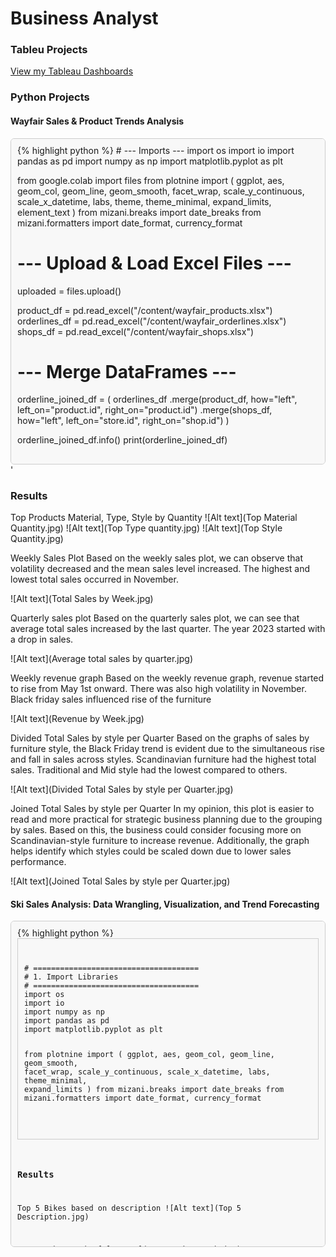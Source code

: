 # Business Analyst

### Tableu Projects
[View my Tableau Dashboards](https://public.tableau.com/app/profile/andrei.sim/vizzes)


### Python Projects
#### Wayfair Sales & Product Trends Analysis
<div style="max-height: 500px; overflow: auto; border: 1px solid #ccc; padding: 10px; background: #f8f8f8; border-radius: 6px;">
{% highlight python %}
# --- Imports ---
import os
import io
import pandas as pd
import numpy as np
import matplotlib.pyplot as plt

from google.colab import files
from plotnine import (
    ggplot, aes, geom_col, geom_line, geom_smooth,
    facet_wrap, scale_y_continuous, scale_x_datetime,
    labs, theme, theme_minimal, expand_limits, element_text
)
from mizani.breaks import date_breaks
from mizani.formatters import date_format, currency_format

# --- Upload & Load Excel Files ---
uploaded = files.upload()

product_df = pd.read_excel("/content/wayfair_products.xlsx")
orderlines_df = pd.read_excel("/content/wayfair_orderlines.xlsx")
shops_df = pd.read_excel("/content/wayfair_shops.xlsx")

# --- Merge DataFrames ---
orderline_joined_df = (
    orderlines_df
    .merge(product_df, how="left", left_on="product.id", right_on="product.id")
    .merge(shops_df, how="left", left_on="store.id", right_on="shop.id")
)

orderline_joined_df.info()
print(orderline_joined_df)

# --- Data Wrangling ---
df = orderline_joined_df.copy()
temp_df = df['product.info'].str.split('-', expand=True)
df['Type'] = temp_df[0]
df['Style'] = temp_df[1]
df.drop(columns='shop.id', inplace=True)
df.columns = df.columns.str.replace(".", "_")
df['total_sales'] = df['price'] * df['quantity']
top_10_orders = df.sort_values('total_sales', ascending=False).head(10)
print(top_10_orders)

# --- Examining Data ---
product_df.head(5)
orderlines_df.head(5)

# --- Creating Top 5 Material ---
m = product_df['material']
material_frequency_series = m.value_counts()
material_frequency_series.nlargest(5)

top5_material = product_df['material'].value_counts().nlargest(5).sort_values(ascending=True)
fig1 = top5_material.plot(kind="barh", title="Top 5 Materials")
plt.show()

orderlines_wrangled_df = df.copy()

# --- Creating Top 5 Type ---
t = orderlines_wrangled_df['Type']
sn_frequency_series = t.value_counts()
sn_frequency_series.nlargest(5)

top5_type = orderlines_wrangled_df['Type'].value_counts().nlargest(5).sort_values(ascending=True)
fig2 = top5_type.plot(kind="barh", title="Top 5 Product Types")
plt.show()

# --- Creating Top 5 Style ---
s = orderlines_wrangled_df['Style']
sn_frequency_series = s.value_counts()
sn_frequency_series.nlargest(5)

top5_style = orderlines_wrangled_df['Style'].value_counts().nlargest(5).sort_values(ascending=True)
fig3 = top5_style.plot(kind="barh", title="Top 5 Product Styles")
plt.show()

# --- Save Cleaned Data ---
os.makedirs("orderlines_wrangled_df", exist_ok=True)
orderlines_wrangled_df.to_pickle("/content/orderlines_wrangled_df.pkl")

# --- Reload Pickled Data ---
df = pd.read_pickle("/content/orderlines_wrangled_df.pkl")
df = pd.DataFrame(df)
df.info()

# --- Weekly Sales Analysis ---
order_date_series = df['order_date']
order_date_series.dt.year

sales_week = (
    df[['order_date', 'total_sales']]
    .set_index('order_date')
    .resample('W')
    .agg(np.sum)
    .reset_index()
)

sales_week.set_index('order_date').plot(
    kind='line', subplots=True, layout=(1, 1), figsize=(10, 5)
)
plt.show()

# --- Quarterly Price Analysis ---
price_quarter_df = (
    df[['order_date', 'price']]
    .set_index('order_date')
    .resample('Q')
    .agg(np.mean)
    .reset_index()
)

price_quarter_df.set_index('order_date').plot(
    kind='line', subplots=True, layout=(1, 1), figsize=(10, 5)
)
plt.show()

# --- ggplot Visualization for Weekly Revenue ---
!pip install scikit-misc

usd = currency_format(prefix="$", precision=2, big_mark=',')

ggplot(data=sales_week, mapping=aes(x='order_date', y='total_sales')) + \
geom_line() + \
geom_smooth(method='loess', color='blue', span=0.3) + \
scale_y_continuous(labels=usd) + \
labs(title='Revenue by Week', x='Date', y='Revenue') + \
theme_minimal() + \
expand_limits(y=0)

# --- Sales by Style per Quarter ---
sales_by_quarter_Style = (
    df[['Style', 'order_date', 'total_sales']]
    .set_index('order_date')
    .groupby("Style")
    .resample('Q')
    .agg(np.sum)
    .drop(columns='Style')
    .reset_index()
)

df_pivot = sales_by_quarter_Style.pivot(
    index='order_date',
    columns='Style',
    values='total_sales'
).fillna(0)

df_pivot.plot(kind='line', subplots=True, layout=(5, 1), figsize=(15, 15))
plt.tight_layout()
plt.show()

df_pivot.plot(kind='line', figsize=(15, 7))
plt.title("Total Sales by Style per Quarter")
plt.ylabel("Total Sales")
plt.xlabel("Order Date")
plt.grid(True)
plt.legend(title='Style', bbox_to_anchor=(1.05, 1), loc='upper left')
plt.tight_layout()
plt.show()
{% endhighlight %}
</div>
'

### Results

Top Products Material, Type, Style by Quantity
![Alt text](Top Material Quantity.jpg)
![Alt text](Top Type quantity.jpg)
![Alt text](Top Style Quantity.jpg)

Weekly Sales Plot
Based on the weekly sales plot, we can observe that volatility decreased and the mean sales level increased. The highest and lowest total sales occurred in November.

![Alt text](Total Sales by Week.jpg)

Quarterly sales plot
Based on the quarterly sales plot, we can see that average total sales increased by the last quarter. The year 2023 started with a drop in sales.

![Alt text](Average total sales by quarter.jpg)

Weekly revenue graph
Based on the weekly revenue graph, revenue started to rise from May 1st onward. There was also high volatility in November. Black friday sales influenced rise of the furniture

![Alt text](Revenue by Week.jpg)

Divided Total Sales by style per Quarter
Based on the graphs of sales by furniture style, the Black Friday trend is evident due to the simultaneous rise and fall in sales across styles. Scandinavian furniture had the highest total sales. Traditional and Mid style had the lowest compared to others.

![Alt text](Divided Total Sales by style per Quarter.jpg)

Joined Total Sales by style per Quarter
In my opinion, this plot is easier to read and more practical for strategic business planning due to the grouping by sales. Based on this, the business could consider focusing more on Scandinavian-style furniture to increase revenue. Additionally, the graph helps identify which styles could be scaled down due to lower sales performance.

![Alt text](Joined Total Sales by style per Quarter.jpg)




#### Ski Sales Analysis: Data Wrangling, Visualization, and Trend Forecasting
<div style="max-height: 500px; overflow: auto; border: 1px solid #ccc; padding: 10px; background: #f8f8f8; border-radius: 6px;">
{% highlight python %}
<div style="max-height: 300px; overflow: auto; border: 1px solid #ccc; padding: 10px; background: #f8f8f8;">
  <pre>
    <code>
# =====================================
# 1. Import Libraries
# =====================================
import os
import io
import numpy as np
import pandas as pd
import matplotlib.pyplot as plt

from plotnine import (
    ggplot, aes, geom_col, geom_line, geom_smooth, facet_wrap,
    scale_y_continuous, scale_x_datetime, labs, theme_minimal,
    expand_limits
)
from mizani.breaks import date_breaks
from mizani.formatters import date_format, currency_format

# =====================================
# 2. Upload & Load Data
# =====================================
from google.colab import files
uploaded = files.upload()

skis_df = pd.read_excel("/content/skis.xlsx")
orderlines_df = pd.read_excel("/content/orderlines_skis.xlsx")
skishop_df = pd.read_excel("/content/skishops.xlsx")

# =====================================
# 3. Quick Look at Data
# =====================================
print(skis_df.head())
print(orderlines_df.head())
print(skishop_df.head())

# =====================================
# 4. Top Ski Models by Description
# =====================================
top3_ski_series = skis_df['description'].value_counts().nlargest(3)
top3_ski_series.plot(kind="barh", title="Top 3 Ski Descriptions")
plt.show()

# =====================================
# 5. Join DataFrames
# =====================================
ski_orderlines_joined_df = (
    orderlines_df.drop(columns='Unnamed: 0', errors='ignore')
    .merge(skis_df, how="left", left_on="product.id", right_on="ski.id")
    .merge(skishop_df, how="left", left_on="customer.id", right_on="skishop.id")
)
ski_orderlines_joined_df.info()

# =====================================
# 6. Data Wrangling
# =====================================
df = ski_orderlines_joined_df.copy()

# Split 'description' into 'Type' and 'Level'
df[['Type', 'Level']] = df['description'].str.split('-', expand=True)

# Extract 'City' and 'State' from 'location'
location_split = df['location'].str.split(',', expand=True)
df['City'] = location_split[0]
df['State'] = location_split[1]  # Previously duplicated

# Calculate total revenue
df['total_revenue'] = df['price'] * df['quantity']

# Keep relevant columns
cols_to_keep = [
    'order.id', 'order.line', 'order.date', 'ski.id', 'model', 'description',
    'price', 'skishop.name', 'location', 'Type', 'Level', 'City', 'total_revenue'
]
df = df[cols_to_keep].copy()

# Rename columns (replace '.' with '_')
df.columns = df.columns.str.replace(".", "_", regex=False)
df.info()

# Save wrangled data
os.makedirs("data_wrangled", exist_ok=True)
df.to_pickle("data_wrangled/ski_orderlines_wrangled_df.pkl")

# =====================================
# 7. Time Series Analysis
# =====================================
df = pd.read_pickle("data_wrangled/ski_orderlines_wrangled_df.pkl")

# Monthly revenue
sales_month_df = (
    df[['order_date', 'total_revenue']]
    .set_index('order_date')
    .resample('MS')
    .sum()
    .reset_index()
)

# Quick plot
sales_month_df.plot(x='order_date', y='total_revenue', title="Monthly Revenue")
plt.show()

# =====================================
# 8. Plot Revenue Trend (LOWESS)
# =====================================
usd = currency_format(prefix="$", precision=0, big_mark=",")

(
    ggplot(sales_month_df, aes(x='order_date', y='total_revenue')) +
    geom_line() +
    geom_smooth(method='lowess', color='blue', span=0.3) +
    scale_y_continuous(labels=usd) +
    labs(title='Revenue by Month', x='', y='Revenue') +
    theme_minimal() +
    expand_limits(y=0)
)

# =====================================
# 9. Weekly Sales by Skill Level
# =====================================
sales_by_level_week = (
    df[['Level', 'order_date', 'total_revenue']]
    .set_index('order_date')
    .groupby('Level')
    .resample('W')
    .sum()
    .drop(columns='Level')
    .reset_index()
)

# Pivot and plot
pivot_df = (
    sales_by_level_week
    .pivot(index='order_date', columns='Level', values='total_revenue')
    .fillna(0)
)

pivot_df.plot(kind='line', subplots=True, layout=(3, 1), figsize=(10, 8), title="Weekly Sales by Level")
plt.tight_layout()
plt.show()
{% endhighlight %}
</div>

### Results

Top 5 Bikes based on description
![Alt text](Top 5 Description.jpg)

Revenue by Month
![Alt text](Revenue by Month.jpg)

Sales by Category and Week
![Alt text](Sales by Category and Week.jpg)
